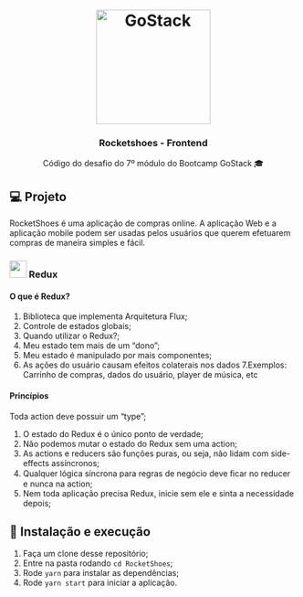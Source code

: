 <h1 align="center">
  <img alt="GoStack" src="https://rocketseat-cdn.s3-sa-east-1.amazonaws.com/bootcamp-header.png" width="200px" />
</h1>

<h3 align="center">Rocketshoes - Frontend</h3>

<p align="center">Código do desafio do 7º módulo do Bootcamp GoStack 🎓</p>

## 💻 Projeto

RocketShoes é uma aplicação de compras online. A aplicação Web e a aplicação mobile podem ser usadas pelos usuários que querem efetuarem compras de maneira simples e fácil.

### <img src="https://cdn.worldvectorlogo.com/logos/redux.svg" width="30px" /> Redux
  
####  O que é Redux? 
  1. Biblioteca que implementa Arquitetura Flux; 
  2. Controle de estados globais; 
  3. Quando utilizar o Redux?;
  4. Meu estado tem mais de um “dono”;
  5. Meu estado é manipulado por mais componentes;
  6. As ações do usuário causam efeitos colaterais nos dados
  7.Exemplos: Carrinho de compras, dados do usuário, player de música, etc

#### Princípios 
Toda action deve possuir um “type”; 
1. O estado do Redux é o único ponto de verdade; 
2. Não podemos mutar o estado do Redux sem uma action; 
3. As actions e reducers são funções puras, ou seja, não lidam com side-effects assíncronos; 
4. Qualquer lógica síncrona para regras de negócio deve ﬁcar no reducer e nunca na action; 
5. Nem toda aplicação precisa Redux, inicie sem ele e sinta a necessidade depois;


## 🚀 Instalação e execução

1. Faça um clone desse repositório;
2. Entre na pasta rodando `cd RocketShoes`;
3. Rode `yarn` para instalar as dependências;
4. Rode `yarn start` para iniciar a aplicação.
